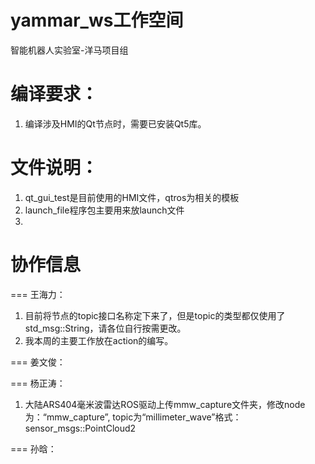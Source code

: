 # yammar_ws工作空间
智能机器人实验室-洋马项目组

# 编译要求：
1. 编译涉及HMI的Qt节点时，需要已安装Qt5库。

# 文件说明：
1. qt_gui_test是目前使用的HMI文件，qtros为相关的模板
2. launch_file程序包主要用来放launch文件
3. 

# 协作信息
===
王海力：
1. 目前将节点的topic接口名称定下来了，但是topic的类型都仅使用了std_msg::String，请各位自行按需更改。
2. 我本周的主要工作放在action的编写。

===
姜文俊：

===
杨正涛：
1. 大陆ARS404毫米波雷达ROS驱动上传mmw_capture文件夹，修改node为：“mmw_capture”, topic为“millimeter_wave”格式：sensor_msgs::PointCloud2

===
孙晗：

